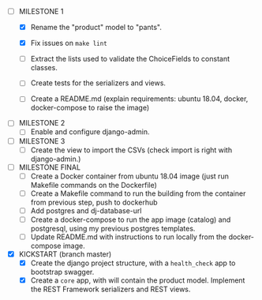 - [ ] MILESTONE 1
    - [x] Rename the "product" model to "pants".
    - [x] Fix issues on `make lint`
    - [ ] Extract the lists used to validate the ChoiceFields to constant classes.
    - [ ] Create tests for the serializers and views.
    - [ ] Create a README.md (explain requirements: ubuntu 18.04, docker, docker-compose to raise
      the image)


- [ ] MILESTONE 2
    - [ ] Enable and configure django-admin.

- [ ] MILESTONE 3
    - [ ] Create the view to import the CSVs (check import is right with django-admin.)

- [ ] MILESTONE FINAL
    - [ ] Create a Docker container from ubuntu 18.04 image (just run Makefile commands on the
      Dockerfile)
    - [ ] Create a Makefile command to run the building from the container from previous step, push
      to dockerhub
    - [ ] Add postgres and dj-database-url
    - [ ] Create a docker-compose to run the app image (catalog) and postgresql, using my previous
      postgres templates.
    - [ ] Update README.md with instructions to run locally from the docker-compose image.

- [X] KICKSTART (branch master)
    - [x] Create the django project structure, with a `health_check` app to bootstrap swagger.
    - [x] Create a `core` app, with will contain the product model. Implement the REST Framework
      serializers and REST views.
